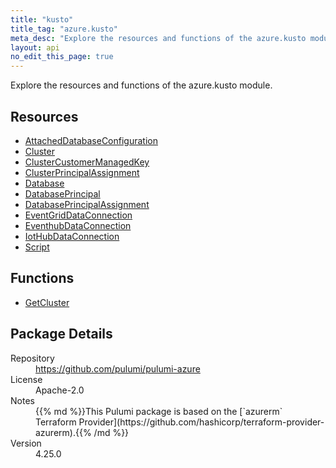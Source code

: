```yaml
---
title: "kusto"
title_tag: "azure.kusto"
meta_desc: "Explore the resources and functions of the azure.kusto module."
layout: api
no_edit_this_page: true
---
```


<!-- WARNING: this file was generated by Pulumi Docs Generator. -->
<!-- Do not edit by hand unless you're certain you know what you are doing! -->

Explore the resources and functions of the azure.kusto module.

<h2 id="resources">Resources</h2>
<ul class="api">
    <li><a href="attacheddatabaseconfiguration" title="AttachedDatabaseConfiguration"><span class="api-symbol api-symbol--resource"></span>AttachedDatabaseConfiguration</a></li>
    <li><a href="cluster" title="Cluster"><span class="api-symbol api-symbol--resource"></span>Cluster</a></li>
    <li><a href="clustercustomermanagedkey" title="ClusterCustomerManagedKey"><span class="api-symbol api-symbol--resource"></span>ClusterCustomerManagedKey</a></li>
    <li><a href="clusterprincipalassignment" title="ClusterPrincipalAssignment"><span class="api-symbol api-symbol--resource"></span>ClusterPrincipalAssignment</a></li>
    <li><a href="database" title="Database"><span class="api-symbol api-symbol--resource"></span>Database</a></li>
    <li><a href="databaseprincipal" title="DatabasePrincipal"><span class="api-symbol api-symbol--resource"></span>DatabasePrincipal</a></li>
    <li><a href="databaseprincipalassignment" title="DatabasePrincipalAssignment"><span class="api-symbol api-symbol--resource"></span>DatabasePrincipalAssignment</a></li>
    <li><a href="eventgriddataconnection" title="EventGridDataConnection"><span class="api-symbol api-symbol--resource"></span>EventGridDataConnection</a></li>
    <li><a href="eventhubdataconnection" title="EventhubDataConnection"><span class="api-symbol api-symbol--resource"></span>EventhubDataConnection</a></li>
    <li><a href="iothubdataconnection" title="IotHubDataConnection"><span class="api-symbol api-symbol--resource"></span>IotHubDataConnection</a></li>
    <li><a href="script" title="Script"><span class="api-symbol api-symbol--resource"></span>Script</a></li>
</ul>

<h2 id="functions">Functions</h2>
<ul class="api">
    <li><a href="getcluster" title="GetCluster"><span class="api-symbol api-symbol--function"></span>GetCluster</a></li>
</ul>

<h2 id="package-details">Package Details</h2>
<dl class="package-details">
	<dt>Repository</dt>
	<dd><a href="https://github.com/pulumi/pulumi-azure">https://github.com/pulumi/pulumi-azure</a></dd>
	<dt>License</dt>
	<dd>Apache-2.0</dd>
	<dt>Notes</dt>
	<dd>{{% md %}}This Pulumi package is based on the [`azurerm` Terraform Provider](https://github.com/hashicorp/terraform-provider-azurerm).{{% /md %}}</dd>
	<dt>Version</dt>
	<dd>4.25.0</dd>
</dl>


